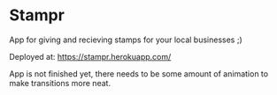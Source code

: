 # Stampr
App for giving and recieving stamps for your local businesses ;)

Deployed at: https://stampr.herokuapp.com/

App is not finished yet, there needs to be some amount of animation to make transitions more neat.
